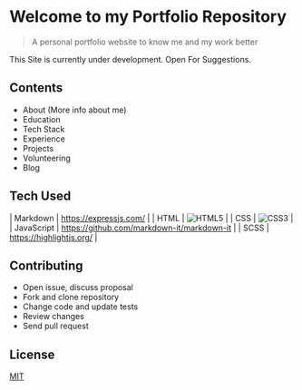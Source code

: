 # Welcome to my Portfolio Repository

> A personal portfolio website to know me and my work better

This Site is currently under development. Open For Suggestions.

## Contents

- About (More info about me)
- Education
- Tech Stack
- Experience 
- Projects
- Volunteering
- Blog



## Tech Used


| Markdown   | <https://expressjs.com/>                     |
| HTML      | ![HTML5](https://img.shields.io/badge/-HTML5-E34F26?style=for-the-badge&logo=html5&logoColor=white)                     |
| CSS      | ![CSS3](https://img.shields.io/badge/-CSS3-1572B6?style=for-the-badge&logo=css3)               |
| JavaScript  | <https://github.com/markdown-it/markdown-it> |
| SCSS | <https://highlightjs.org/>                   |


## Contributing

- Open issue, discuss proposal
- Fork and clone repository
- Change code and update tests
- Review changes
- Send pull request

## License

[MIT](LICENSE)
